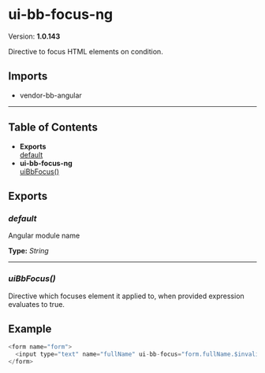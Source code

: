 # ui-bb-focus-ng


Version: **1.0.143**

Directive to focus HTML elements on condition.

## Imports

* vendor-bb-angular

---

## Table of Contents
- **Exports**<br/>    <a href="#default">default</a><br/>
- **ui-bb-focus-ng**<br/>    <a href="#ui-bb-focus-nguiBbFocus">uiBbFocus()</a><br/>

## Exports

### <a name="default"></a>*default*

Angular module name

**Type:** *String*


---

### <a name="ui-bb-focus-nguiBbFocus"></a>*uiBbFocus()*

Directive which focuses element it applied to, when provided expression evaluates to true.

## Example

```javascript
<form name="form">
  <input type="text" name="fullName" ui-bb-focus="form.fullName.$invalid">
</form>
```

